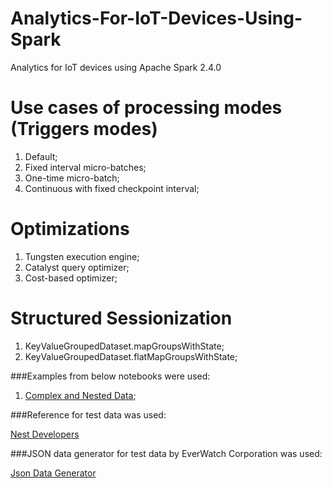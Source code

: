 # Analytics-For-IoT-Devices-Using-Spark
Analytics for IoT devices using Apache Spark 2.4.0

# Use cases of processing modes (Triggers modes)
1) Default;
2) Fixed interval micro-batches;
3) One-time micro-batch;
2) Continuous with fixed checkpoint interval;

# Optimizations
1) Tungsten execution engine;
2) Catalyst query optimizer;
3) Cost-based optimizer;

# Structured Sessionization
1) KeyValueGroupedDataset.mapGroupsWithState;
2) KeyValueGroupedDataset.flatMapGroupsWithState;


###Examples from below notebooks were used:

1) [Complex and Nested Data](https://docs.databricks.com/spark/latest/dataframes-datasets/complex-nested-data.html);

###Reference for test data was used:

[Nest Developers](https://developers.nest.com/documentation/api-reference)

###JSON data generator for test data by EverWatch Corporation was used:

[Json Data Generator](https://github.com/everwatchsolutions/json-data-generator)





